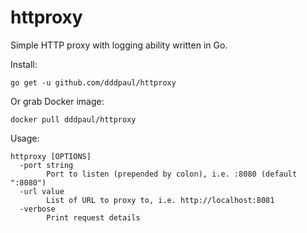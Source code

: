 httproxy
=========

Simple HTTP proxy with logging ability written in Go.

Install:

```
go get -u github.com/dddpaul/httproxy
```

Or grab Docker image:

```
docker pull dddpaul/httproxy
```

Usage:

```
httproxy [OPTIONS]
  -port string
    	Port to listen (prepended by colon), i.e. :8080 (default ":8080")
  -url value
    	List of URL to proxy to, i.e. http://localhost:8081
  -verbose
    	Print request details
```
